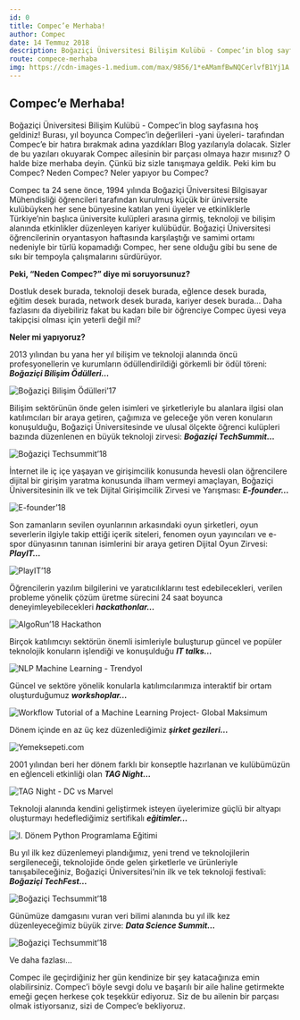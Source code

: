 ```yaml
---
id: 0
title: Compec’e Merhaba!
author: Compec
date: 14 Temmuz 2018
description: Boğaziçi Üniversitesi Bilişim Kulübü - Compec’in blog sayfasına hoş geldiniz! Burası, yıl boyunca Compec’in değerlileri -yani üyeleri- tarafından Compec’e bir hatıra bırakmak adına yazdıkları Blog yazılarıyla dolacak. Sizler de bu yazıları okuyarak Compec ailesinin bir parçası olmaya hazır mısınız? O halde bize merhaba deyin. Çünkü biz sizle tanışmaya geldik. Peki kim bu Compec? Neden Compec? Neler yapıyor bu Compec?
route: compece-merhaba
img: https://cdn-images-1.medium.com/max/9856/1*eAMamfBwNQCerlvfB1Yj1A.jpeg
---
```


## Compec’e Merhaba!

Boğaziçi Üniversitesi Bilişim Kulübü - Compec’in blog sayfasına hoş geldiniz! Burası, yıl boyunca Compec’in değerlileri -yani üyeleri- tarafından Compec’e bir hatıra bırakmak adına yazdıkları Blog yazılarıyla dolacak. Sizler de bu yazıları okuyarak Compec ailesinin bir parçası olmaya hazır mısınız? O halde bize merhaba deyin. Çünkü biz sizle tanışmaya geldik. Peki kim bu Compec? Neden Compec? Neler yapıyor bu Compec?

Compec ta 24 sene önce, 1994 yılında Boğaziçi Üniversitesi Bilgisayar Mühendisliği öğrencileri tarafından kurulmuş küçük bir üniversite kulübüyken her sene bünyesine katılan yeni üyeler ve etkinliklerle Türkiye’nin başlıca üniversite kulüpleri arasına girmiş, teknoloji ve bilişim alanında etkinlikler düzenleyen kariyer kulübüdür. Boğaziçi Üniversitesi öğrencilerinin oryantasyon haftasında karşılaştığı ve samimi ortamı nedeniyle bir türlü kopamadığı Compec, her sene olduğu gibi bu sene de sıkı bir tempoyla çalışmalarını sürdürüyor.

**Peki, “Neden Compec?” diye mi soruyorsunuz?**

Dostluk desek burada, teknoloji desek burada, eğlence desek burada, eğitim desek burada, network desek burada, kariyer desek burada… Daha fazlasını da diyebiliriz fakat bu kadarı bile bir öğrenciye Compec üyesi veya takipçisi olması için yeterli değil mi?

**Neler mi yapıyoruz?**

2013 yılından bu yana her yıl bilişim ve teknoloji alanında öncü profesyonellerin ve kurumların ödüllendirildiği görkemli bir ödül töreni: ***Boğaziçi Bilişim Ödülleri…***

![Boğaziçi Bilişim Ödülleri’17](https://cdn-images-1.medium.com/max/9856/1*eAMamfBwNQCerlvfB1Yj1A.jpeg)

Bilişim sektörünün önde gelen isimleri ve şirketleriyle bu alanlara ilgisi olan katılımcıları bir araya getiren, çağımıza ve geleceğe yön veren konuların konuşulduğu, Boğaziçi Üniversitesinde ve ulusal ölçekte öğrenci kulüpleri bazında düzenlenen en büyük teknoloji zirvesi: ***Boğaziçi TechSummit…***

![Boğaziçi Techsummit’18](https://cdn-images-1.medium.com/max/10368/1*CIIrdlQD1DaH050l5mowLg.jpeg)

İnternet ile iç içe yaşayan ve girişimcilik konusunda hevesli olan öğrencilere dĳital bir girişim yaratma konusunda ilham vermeyi amaçlayan, Boğaziçi Üniversitesinin ilk ve tek Dĳital Girişimcilik Zirvesi ve Yarışması: ***E-founder…***

![E-founder’18](https://cdn-images-1.medium.com/max/10368/1*NnVBw9vdu4cpbL8qtdxsZA.jpeg)

Son zamanların sevilen oyunlarının arkasındaki oyun şirketleri, oyun severlerin ilgiyle takip ettiği içerik siteleri, fenomen oyun yayıncıları ve e-spor dünyasının tanınan isimlerini bir araya getiren Dijital Oyun Zirvesi: ***PlayIT…***

![PlayIT’18](https://cdn-images-1.medium.com/max/10368/1*2o7hic3Uhj_87eVWgkZPcw.jpeg)

Öğrencilerin yazılım bilgilerini ve yaratıcılıklarını test edebilecekleri, verilen probleme yönelik çözüm üretme sürecini 24 saat boyunca deneyimleyebilecekleri ***hackathonlar…***

![AlgoRun’18 Hackathon](https://cdn-images-1.medium.com/max/2400/1*VtxHqWkj_dhkpHeIjM8F7w.jpeg)

Birçok katılımcıyı sektörün önemli isimleriyle buluşturup güncel ve popüler teknolojik konuların işlendiği ve konuşulduğu ***IT talks…***

![NLP Machine Learning - Trendyol](https://cdn-images-1.medium.com/max/3200/1*dBicGv8YUm8pLdI8xoYhVA.jpeg)

Güncel ve sektöre yönelik konularla katılımcılarımıza interaktif bir ortam oluşturduğumuz ***workshoplar…***

![Workflow Tutorial of a Machine Learning Project- Global Maksimum](https://cdn-images-1.medium.com/max/12000/1*W3O9L9oT9ECp9r4hGBU5lA.jpeg)

Dönem içinde en az üç kez düzenlediğimiz ***şirket gezileri…***

![Yemeksepeti.com](https://cdn-images-1.medium.com/max/10368/1*WTbT98R_E-b8PLbI-oZAHw.jpeg)

2001 yılından beri her dönem farklı bir konseptle hazırlanan ve kulübümüzün en eğlenceli etkinliği olan ***TAG Night…***

![TAG Night - DC vs Marvel](https://cdn-images-1.medium.com/max/10368/1*AEK1X-kms-sXKbXeFSsa6g.jpeg)

Teknoloji alanında kendini geliştirmek isteyen üyelerimize güçlü bir altyapı oluşturmayı hedeflediğimiz sertifikalı ***eğitimler…***

![I. Dönem Python Programlama Eğitimi](https://cdn-images-1.medium.com/max/2160/1*Q2HzReeA5AKO17FeDtbu8A.jpeg)

Bu yıl ilk kez düzenlemeyi plandığımız, yeni trend ve teknolojilerin sergileneceği, teknolojide önde gelen şirketlerle ve ürünleriyle tanışabileceğiniz, Boğaziçi Üniversitesi’nin ilk ve tek teknoloji festivali: ***Boğaziçi TechFest…***

![Boğaziçi Techsummit’18](https://cdn-images-1.medium.com/max/10368/1*jLbqejrPQvMlb8UqAmqP6A.jpeg)

Günümüze damgasını vuran veri bilimi alanında bu yıl ilk kez düzenleyeceğimiz büyük zirve: ***Data Science Summit…***

![Boğaziçi Techsummit’18](https://cdn-images-1.medium.com/max/3200/1*-JP_p-5ij_pOKS53C75oaw.jpeg)

Ve daha fazlası…

Compec ile geçirdiğiniz her gün kendinize bir şey katacağınıza emin olabilirsiniz. Compec’i böyle sevgi dolu ve başarılı bir aile haline getirmekte emeği geçen herkese çok teşekkür ediyoruz. Siz de bu ailenin bir parçası olmak istiyorsanız, sizi de Compec’e bekliyoruz.
